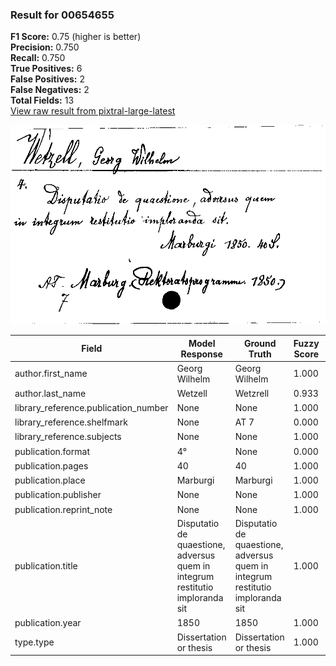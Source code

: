 ### Result for 00654655
**F1 Score:** 0.75 (higher is better)<br>**Precision:** 0.750<br>**Recall:** 0.750<br>**True Positives:** 6<br>**False Positives:** 2<br>**False Negatives:** 2<br>**Total Fields:** 13<br>[View raw result from pixtral-large-latest](https://github.com/RISE-UNIBAS/humanities_data_benchmark/blob/main/results/2025-09-02/T0159/request_T0159_00654655.json)

<img src="https://github.com/RISE-UNIBAS/humanities_data_benchmark/blob/main/benchmarks/zettelkatalog/images/00654655.jpg?raw=true" alt="00654655" width="600px">

| Field | Model Response | Ground Truth | Fuzzy Score | Match |
|-------|----------------|--------------|-------------|-------|
| author.first_name | Georg Wilhelm | Georg Wilhelm | 1.000 | ✅ |
| author.last_name | Wetzell | Wetzrell | 0.933 | ❌ |
| library_reference.publication_number | None | None | 1.000 | ✅ |
| library_reference.shelfmark | None | AT 7 | 0.000 | ❌ |
| library_reference.subjects | None | None | 1.000 | ✅ |
| publication.format | 4° | None | 0.000 | ❌ |
| publication.pages | 40 | 40 | 1.000 | ✅ |
| publication.place | Marburgi | Marburgi | 1.000 | ✅ |
| publication.publisher | None | None | 1.000 | ✅ |
| publication.reprint_note | None | None | 1.000 | ✅ |
| publication.title | Disputatio de quaestione, adversus quem in integrum restitutio imploranda sit | Disputatio de quaestione, adversus quem in integrum restitutio imploranda sit | 1.000 | ✅ |
| publication.year | 1850 | 1850 | 1.000 | ✅ |
| type.type | Dissertation or thesis | Dissertation or thesis | 1.000 | ✅ |
